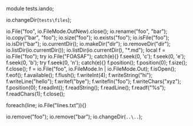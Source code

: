 module tests.iando;

io.changeDir(`tests\files`);

io.File("foo", io.FileMode.OutNew).close();
io.rename("foo", "bar");
io.copy("bar", "foo");
io.size("foo");
io.exists("foo");
io.isFile("foo");
io.isDir("bar");
io.currentDir();
io.makeDir("dir");
io.removeDir("dir");
io.listDir(io.currentDir());
io.listDir(io.currentDir(), "*.md");
local f = io.File("foo");
try io.File("FOASAF"); catch(e){}
f.seek(0, 'c');
f.seek(0, 'e');
f.seek(0, 'b');
try f.seek(0, 'n'); catch(e){}
f.position();
f.position(0);
f.size();
f.close();
f = io.File("foo", io.FileMode.In | io.FileMode.Out);
f.isOpen();
f.eof();
f.available();
f.flush();
f.writeInt(4);
f.writeString("hi");
f.writeLine("hello");
f.writef("bye");
f.writefln("foo");
f.writeChars("xyz");
f.position(0);
f.readInt();
f.readString();
f.readLine();
f.readf("%s");
f.readChars(1);
f.close();

foreach(line; io.File("lines.txt")){}

io.remove("foo");
io.remove("bar");
io.changeDir(`..\..`);